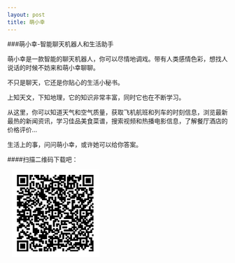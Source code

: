 ```yaml
---
layout: post
title: 萌小幸
---
```


###萌小幸-智能聊天机器人和生活助手


萌小幸是一款智能的聊天机器人，你可以尽情地调戏。带有人类感情色彩，想找人说话的时候不妨来和萌小幸聊聊。

不只是聊天，它还是你贴心的生活小秘书。

上知天文，下知地理，它的知识非常丰富，同时它也在不断学习。

从这里，你可以知道天气和空气质量，获取飞机航班和列车的时刻信息，浏览最新最热的新闻资讯，学习佳品美食菜谱，搜索视频和热播电影信息，了解餐厅酒店的价格评价…

生活上的事，问问萌小幸，或许她可以给你答案。

####扫描二维码下载吧：

<img src="ScreenShot/itunes.png" alt="二维码" width="200px" hspace="10"/>
